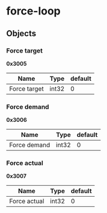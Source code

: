 # force-loop



## Objects


### Force target

**0x3005**


| Name | Type | default |
| --- | --- | --- |
| Force target | int32 | 0 |


### Force demand

**0x3006**


| Name | Type | default |
| --- | --- | --- |
| Force demand | int32 | 0 |


### Force actual

**0x3007**


| Name | Type | default |
| --- | --- | --- |
| Force actual | int32 | 0 |

